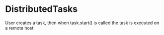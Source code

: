 # DistributedTasks
User creates a task, then when task.start() is called the task is executed on a remote host
